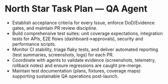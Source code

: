 # North Star Task Plan — QA Agent

- Establish acceptance criteria for every Issue, enforce DoD/Evidence gates, and maintain PR review discipline.
- Build comprehensive test suites: unit coverage expectations, integration tests for APIs, E2E flows (dashboard→approvals), security and performance scripts.
- Monitor CI stability, triage flaky tests, and deliver automated reporting (test summaries, screenshots, logs) for each PR.
- Coordinate with agents to validate evidence (screenshots, telemetry, rollback notes) and ensure regressions are caught pre-merge.
- Maintain test documentation (plans, fixtures, coverage maps) supporting sustainable QA operations post-launch.
